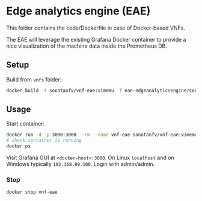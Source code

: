 # Edge analytics engine (EAE)

This folder contains the code/Dockerfile in case of Docker-based VNFs.

The EAE will leverage the existing Grafana Docker container to provide a nice visualization of the machine data inside the Prometheus DB.

## Setup

Build from `vnfs` folder:

```bash
docker build -t sonatanfv/vnf-eae:vimemu -f eae-edgeanalyticsengine/containers/Dockerfile eae-edgeanalyticsengine/containers/
```

## Usage

Start container:

```bash
docker run -d -p 3000:3000 --rm --name vnf-eae sonatanfv/vnf-eae:vimemu 
# check container is running
docker ps
```

Visit Grafana GUI at `<docker-host>:3000`. On Linux `localhost` and on Windows typically `192.168.99.100`. Login with admin/admin.

### Stop

```bash
docker stop vnf-eae
```

